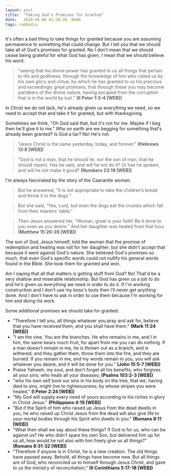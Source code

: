 ```yaml
---
layout: post
title:  "Taking God's Promises for Granted"
date:   2020-06-06 01:28:38 -0600
tags: cambodia
---
```


It's often a bad thing to take things for granted because you are assuming permanence to something that could change.
But I tell you that we should take all of God's promises for granted. No I don't mean that we should cease being grateful for what God has given, I mean that we should believe his word.

> "seeing that his divine power has granted to us all things that pertain to life and godliness, through the knowledge of him who called us by his own glory and virtue;  by which he has granted to us his precious and exceedingly great promises; that through these you may become partakers of the divine nature, having escaped from the corruption that is in the world by lust." **(II Peter 1:3-4 [WEB])**

In Christ we do not lack, he's already given us everything we need, so we need to accept that and take it for granted, but with thanksgiving.

Sometimes we think, "Oh God said that, but it's not for me. Maybe if I beg then he'll give it to me." Why on earth are we begging for something that's already been granted? Is God a liar? No! He's not.

> "Jesus Christ is the same yesterday, today, and forever." **(Hebrews 13:8 [WEB])**

> "God is not a man, that he should lie,
> nor the son of man, that he should repent.
> Has he said, and will he not do it?
> Or has he spoken, and will he not make it good?
> **(Numbers 23:19 [WEB])**

I'm always fascinated by the story of the Caananite woman.

> But he answered, “It is not appropriate to take the children’s bread and throw it to the dogs.”

> But she said, “Yes, Lord, but even the dogs eat the crumbs which fall from their masters’ table.”

> Then Jesus answered her, “Woman, great is your faith! Be it done to you even as you desire.” And her daughter was healed from that hour.   
> **(Matthew 15:26-28 [WEB])**

The son of God, Jesus himself, told the woman that the promise of redemption and healing was not for her daughter; but she didn't accept that because it went against God's nature. She believed God's promises so much, that even God's specific words could not nullify his general words found in the Bible. She took them for granted and won.

Am I saying that all that matters is getting stuff from God? No! That'd be a very shallow and miserable relationship. But God has given us a job to do and he's given us everything we need in order to do it. If I'm working construction and I don't use my boss's tools then I'll never get anything done. And I don't have to ask in order to use them because I'm working for him and doing his work.

Some additional promises we should take for granted:

- "Therefore I tell you, all things whatever you pray and ask for, believe that you have received them, and you shall have them." **(Mark 11:24 [WEB])**
-  "I am the vine. You are the branches. He who remains in me, and I in him, the same bears much fruit, for apart from me you can do nothing.   If a man doesn’t remain in me, he is thrown out as a branch, and is withered; and they gather them, throw them into the fire, and they are burned.   If you remain in me, and my words remain in you, you will ask whatever you desire, and it will be done for you." **(John 15:5-7 [WEB])**
- Praise Yahweh, my soul,
and don’t forget all his benefits;
  who forgives all your sins;
who heals all your diseases;
**(Psalms 103:2-3 [WEB])**
- "who his own self bore our sins in his body on the tree, that we, having died to sins, might live to righteousness; by whose stripes you were healed." **(I Peter 2:24 [WEB])**
- "My God will supply every need of yours according to his riches in glory in Christ Jesus." **(Philippians 4:19 [WEB])**
- "But if the Spirit of him who raised up Jesus from the dead dwells in you, he who raised up Christ Jesus from the dead will also give life to your mortal bodies through his Spirit who dwells in you." **(Romans 8:11 [WEB])**
- "What then shall we say about these things? If God is for us, who can be against us?  He who didn’t spare his own Son, but delivered him up for us all, how would he not also with him freely give us all things?" **(Romans 8:31-32 [WEB])**
-  "Therefore if anyone is in Christ, he is a new creation. The old things have passed away. Behold, all things have become new.  But all things are of God, who reconciled us to himself through Jesus Christ, and gave to us the ministry of reconciliation;" **(II Corinthians 5:17-18 [WEB])**

